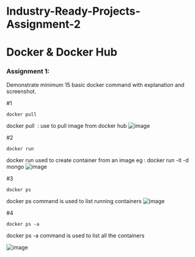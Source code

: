 # Industry-Ready-Projects-Assignment-2
# Docker & Docker Hub
### Assignment 1:

Demonstrate minimum 15 basic docker command with explanation and screenshot.

#1 
```
docker pull
```
 docker pull <image name> : use to pull image from docker hub
 ![image](https://user-images.githubusercontent.com/112603638/195422626-6f4620f8-5562-4952-9532-0fb179bfb18f.png)

#2
```
docker run
```
docker run used to create container from an image
eg : docker run -it -d mongo
![image](https://user-images.githubusercontent.com/112603638/195422292-c1016848-9d27-4076-9a7c-68819831d8a8.png)

#3
```
docker ps
```
docker ps command is used to list running containers
![image](https://user-images.githubusercontent.com/112603638/195424185-48bf2b88-4bbc-47fb-acd4-2c45867644c8.png)

 #4
 
 ```
 docker ps -a
 
 ```
 docker ps -a command is used to list all the containers
 
 ![image](https://user-images.githubusercontent.com/112603638/195424549-db3e24c0-f584-4103-9db9-07fd34f66ac1.png)

 
